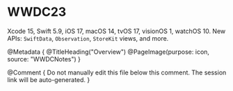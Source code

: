 # WWDC23

Xcode 15, Swift 5.9, iOS 17, macOS 14, tvOS 17, visionOS 1, watchOS 10.
New APIs: ``SwiftData``, ``Observation``, ``StoreKit`` views, and more. 

@Metadata {
   @TitleHeading("Overview")
   @PageImage(purpose: icon, source: "WWDCNotes")
}

@Comment { Do not manually edit this file below this comment. The session link will be auto-generated. }
